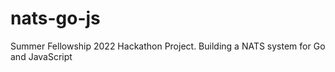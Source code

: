 # nats-go-js
Summer Fellowship 2022 Hackathon Project. Building a NATS system for Go and JavaScript
